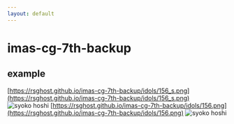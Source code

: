 ```yaml
---
layout: default
---
```

# imas-cg-7th-backup

## example
[https://rsghost.github.io/imas-cg-7th-backup/idols/156_s.png](https://rsghost.github.io/imas-cg-7th-backup/idols/156_s.png)
![syoko hoshi](https://rsghost.github.io/imas-cg-7th-backup/idols/156_s.png)
[https://rsghost.github.io/imas-cg-7th-backup/idols/156.png](https://rsghost.github.io/imas-cg-7th-backup/idols/156.png)
![syoko hoshi](https://rsghost.github.io/imas-cg-7th-backup/idols/204.png)
